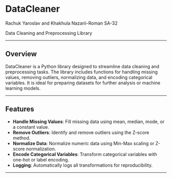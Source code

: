 # DataCleaner

Rachuk Yaroslav and Khakhula Nazarii-Roman SA-32

Data Cleaning and Preprocessing Library  

---

## Overview

DataCleaner is a Python library designed to streamline data cleaning and preprocessing tasks. The library includes functions for handling missing values, removing outliers, normalizing data, and encoding categorical variables. It is ideal for preparing datasets for further analysis or machine learning models.

---

## Features

- **Handle Missing Values**: Fill missing data using mean, median, mode, or a constant value.
- **Remove Outliers**: Identify and remove outliers using the Z-score method.
- **Normalize Data**: Normalize numeric data using Min-Max scaling or Z-score normalization.
- **Encode Categorical Variables**: Transform categorical variables with one-hot or label encoding.
- **Logging**: Automatically logs all transformations for reproducibility.

---

